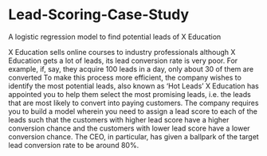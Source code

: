 # Lead-Scoring-Case-Study
A logistic regression model to find potential leads of X Education

X Education sells online courses to industry professionals
although X Education gets a lot of leads, its lead conversion rate is very poor. For example, if, say, they acquire 100 leads in a day, only about 30 of them are converted
To make this process more efficient, the company wishes to identify the most potential leads, also known as ‘Hot Leads’
X Education has appointed you to help them select the most promising leads, i.e. the leads that are most likely to convert into paying customers. The company requires you to build a model wherein you need to assign a lead score to each of the leads such that the customers with higher lead score have a higher conversion chance and the customers with lower lead score have a lower conversion chance. The CEO, in particular, has given a ballpark of the target lead conversion rate to be around 80%.
